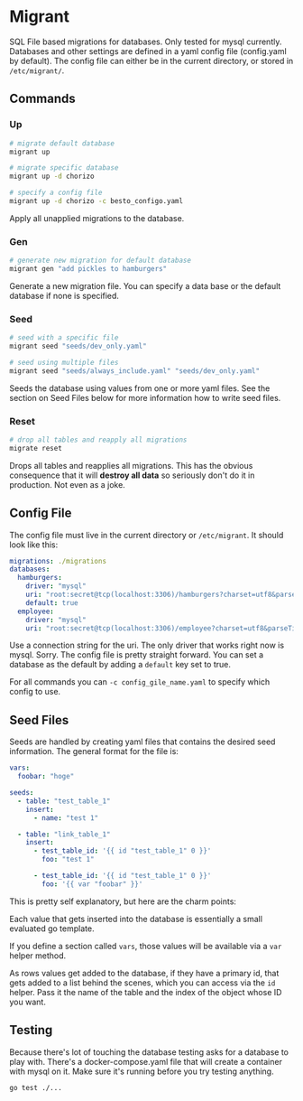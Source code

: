 # Migrant

SQL File based migrations for databases. Only tested for mysql currently. Databases and other 
settings are defined in a yaml config file (config.yaml by default). The config file can either
be in the current directory, or stored in `/etc/migrant/`.

## Commands

### Up

```bash
# migrate default database
migrant up

# migrate specific database
migrant up -d chorizo

# specify a config file
migrant up -d chorizo -c besto_configo.yaml
```

Apply all unapplied migrations to the database.

### Gen

```bash
# generate new migration for default database
migrant gen "add pickles to hamburgers"
```

Generate a new migration file. You can specify a data base or the default database if none 
is specified.

### Seed

```bash
# seed with a specific file
migrant seed "seeds/dev_only.yaml"

# seed using multiple files
migrant seed "seeds/always_include.yaml" "seeds/dev_only.yaml"
```

Seeds the database using values from one or more yaml files. See the section on Seed Files
below for more information how to write seed files.

### Reset

```bash
# drop all tables and reapply all migrations
migrate reset
```

Drops all tables and reapplies all migrations. This has the obvious consequence that it will
**destroy all data** so seriously don't do it in production. Not even as a joke.


## Config File

The config file must live in the current directory or `/etc/migrant`. It should look like 
this:

```yaml
migrations: ./migrations
databases:
  hamburgers:
    driver: "mysql"
    uri: "root:secret@tcp(localhost:3306)/hamburgers?charset=utf8&parseTime=True"
    default: true
  employee:
    driver: "mysql"
    uri: "root:secret@tcp(localhost:3306)/employee?charset=utf8&parseTime=True"
```

Use a connection string for the uri. The only driver that works right now is mysql. Sorry.
The config file is pretty straight forward. You can set a database as the default by adding
a `default` key set to true.

For all commands you can `-c config_gile_name.yaml` to specify which config to use.

## Seed Files

Seeds are handled by creating yaml files that contains the desired seed information. 
The general format for the file is:

```yaml
vars:
  foobar: "hoge"

seeds:
  - table: "test_table_1"
    insert:
      - name: "test 1"

  - table: "link_table_1"
    insert:
      - test_table_id: '{{ id "test_table_1" 0 }}'
        foo: "test 1"

      - test_table_id: '{{ id "test_table_1" 0 }}'
        foo: '{{ var "foobar" }}'
```

This is pretty self explanatory, but here are the charm points: 

Each value that gets inserted into the database is essentially a small evaluated go template. 

If you define a section called `vars`, those values will be available via a `var` helper method.

As rows values get added to the database, if they have a primary id, that gets added to a list 
behind the scenes, which you can access via the `id` helper. Pass it the name of the table and 
the index of the object whose ID you want.

## Testing

Because there's lot of touching the database testing asks for a database to play with. 
There's a docker-compose.yaml file that will create a container with mysql on it. Make
sure it's running before you try testing anything.

```bash
go test ./...
```

